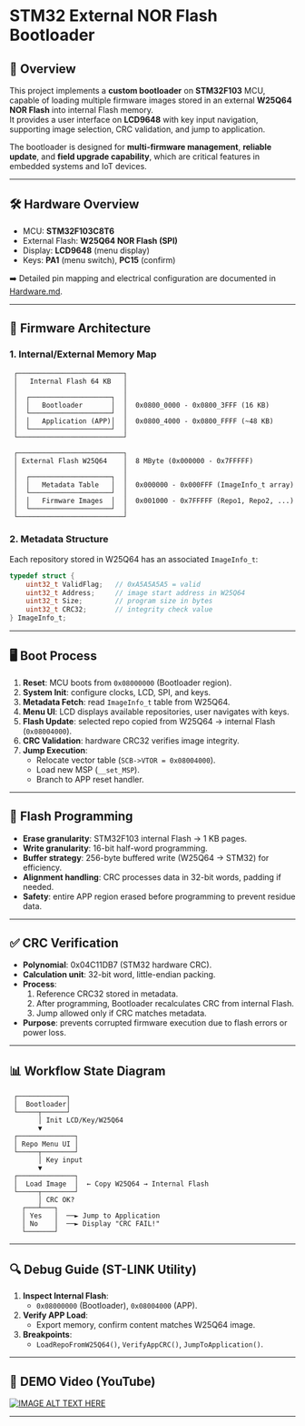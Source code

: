 # STM32 External NOR Flash Bootloader

## 📘 Overview
This project implements a **custom bootloader** on **STM32F103** MCU, capable of loading multiple firmware images stored in an external **W25Q64 NOR Flash** into internal Flash memory.  
It provides a user interface on **LCD9648** with key input navigation, supporting image selection, CRC validation, and jump to application.

The bootloader is designed for **multi-firmware management**, **reliable update**, and **field upgrade capability**, which are critical features in embedded systems and IoT devices.

---

## 🛠️ Hardware Overview
- MCU: **STM32F103C8T6**  
- External Flash: **W25Q64 NOR Flash (SPI)**  
- Display: **LCD9648** (menu display)  
- Keys: **PA1** (menu switch), **PC15** (confirm)  

➡️ Detailed pin mapping and electrical configuration are documented in [Hardware.md](./docs/hardware.md).

---

## 📂 Firmware Architecture

### 1. Internal/External Memory Map
```text
 ┌──────────────────────────┐
 │   Internal Flash 64 KB   │
 │                          │
 │  ┌────────────────────┐  │
 │  │   Bootloader       │  │  0x0800_0000 - 0x0800_3FFF (16 KB)
 │  └────────────────────┘  │
 │  │   Application (APP)│  │  0x0800_4000 - 0x0800_FFFF (~48 KB)
 │  └────────────────────┘  │
 └──────────────────────────┘

 ┌──────────────────────────┐
 │ External Flash W25Q64    │  8 MByte (0x000000 - 0x7FFFFF)
 │                          │
 │  ┌────────────────────┐  │
 │  │   Metadata Table   │  │  0x000000 - 0x000FFF (ImageInfo_t array)
 │  └────────────────────┘  │
 │  │   Firmware Images  │  │  0x001000 - 0x7FFFFF (Repo1, Repo2, ...)
 │  └────────────────────┘  │
 └──────────────────────────┘
```

### 2. Metadata Structure
Each repository stored in W25Q64 has an associated `ImageInfo_t`:
```c
typedef struct {
    uint32_t ValidFlag;   // 0xA5A5A5A5 = valid
    uint32_t Address;     // image start address in W25Q64
    uint32_t Size;        // program size in bytes
    uint32_t CRC32;       // integrity check value
} ImageInfo_t;
```

---

## 🖥️ Boot Process
1. **Reset**: MCU boots from `0x08000000` (Bootloader region).  
2. **System Init**: configure clocks, LCD, SPI, and keys.  
3. **Metadata Fetch**: read `ImageInfo_t` table from W25Q64.  
4. **Menu UI**: LCD displays available repositories, user navigates with keys.  
5. **Flash Update**: selected repo copied from W25Q64 → internal Flash (`0x08004000`).  
6. **CRC Validation**: hardware CRC32 verifies image integrity.  
7. **Jump Execution**:  
   - Relocate vector table (`SCB->VTOR = 0x08004000`).  
   - Load new MSP (`__set_MSP`).  
   - Branch to APP reset handler.

---

## 💾 Flash Programming
- **Erase granularity**: STM32F103 internal Flash → 1 KB pages.  
- **Write granularity**: 16-bit half-word programming.  
- **Buffer strategy**: 256-byte buffered write (W25Q64 → STM32) for efficiency.  
- **Alignment handling**: CRC processes data in 32-bit words, padding if needed.  
- **Safety**: entire APP region erased before programming to prevent residue data.  

---

## ✅ CRC Verification
- **Polynomial**: 0x04C11DB7 (STM32 hardware CRC).  
- **Calculation unit**: 32-bit word, little-endian packing.  
- **Process**:  
  1. Reference CRC32 stored in metadata.  
  2. After programming, Bootloader recalculates CRC from internal Flash.  
  3. Jump allowed only if CRC matches metadata.  
- **Purpose**: prevents corrupted firmware execution due to flash errors or power loss.  

---

## 📊 Workflow State Diagram

```text
 ┌────────────┐
 │  Bootloader│
 └─────┬──────┘
       │ Init LCD/Key/W25Q64
       ▼
 ┌──────────────┐
 │ Repo Menu UI │
 └─────┬────────┘
       │ Key input
       ▼
 ┌──────────────┐
 │  Load Image  │  ← Copy W25Q64 → Internal Flash
 └─────┬────────┘
       │ CRC OK?
   ┌───┴───┐
   │ Yes   │  ──► Jump to Application
   │ No    │  ──► Display "CRC FAIL!"
   └───────┘
```

---

## 🔍 Debug Guide (ST-LINK Utility)
1. **Inspect Internal Flash**:  
   - `0x08000000` (Bootloader), `0x08004000` (APP).  
2. **Verify APP Load**:  
   - Export memory, confirm content matches W25Q64 image.  
3. **Breakpoints**:  
   - `LoadRepoFromW25Q64()`, `VerifyAppCRC()`, `JumpToApplication()`.  

---

## 🚀 DEMO Video (YouTube) 
[![IMAGE ALT TEXT HERE](https://img.youtube.com/vi/ZV1sHwWrmP4/0.jpg)](https://www.youtube.com/watch?v=ZV1sHwWrmP4)

---



